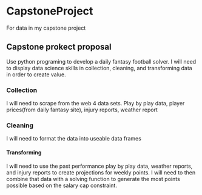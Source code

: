 # CapstoneProject
For data in my capstone project
## Capstone prokect proposal
Use python programing to develop a daily fantasy football solver.
I will need to display data science skills in collection, cleaning, and transforming data in order to create value.
### Collection
I will need to scrape from the web 4 data sets. Play by play data, player prices(from daily fantasy site), injury reports, weather report
### Cleaning
I will need to format the data into useable data frames
#### Transforming
I will need to use the past performance play by play data, weather reports, and injury reports to create projections for weekly points. I will need to then combine that data with a solving function to generate the most points possible based on the salary cap constraint.



